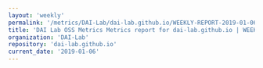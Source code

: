 ```yaml
---
layout: 'weekly'
permalink: '/metrics/DAI-Lab/dai-lab.github.io/WEEKLY-REPORT-2019-01-06'
title: 'DAI Lab OSS Metrics Metrics report for dai-lab.github.io | WEEKLY-REPORT-2019-01-06'
organization: 'DAI-Lab'
repository: 'dai-lab.github.io'
current_date: '2019-01-06'
---
```

